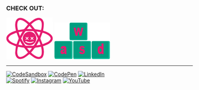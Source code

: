 ### CHECK OUT:

<a href="https://github.com/doemser/dead-simple-react" target="_blank">![dead-simple-react](https://github.com/doemser/dead-simple-react/blob/main/assets/png/dead-simple-react-logo.png?raw=true)</a>
<a href="https://github.com/doemser/use-wasd" target="_blank">![use-wasd](https://github.com/doemser/dead-simple-react/blob/main/assets/png/use-wasd.png?raw=true)</a>

---

[![CodeSandbox](https://img.shields.io/badge/Codesandbox-040404?style=for-the-badge&logo=codesandbox&logoColor=DBDBDB)](https://codesandbox.io/u/doemser)
[![CodePen](https://img.shields.io/badge/Codepen-000000?style=for-the-badge&logo=codepen&logoColor=white)](https://codepen.io/doemser)
[![LinkedIn](https://img.shields.io/badge/linkedin-%230077B5.svg?style=for-the-badge&logo=linkedin&logoColor=white)](https://www.linkedin.com/in/dominik-hautau-152877223/)
&nbsp;\
[![Spotify](https://img.shields.io/badge/Spotify-1ED760?style=for-the-badge&logo=spotify&logoColor=white)](https://open.spotify.com/artist/6YHFGjzUAgbgv1XCZLxZtP)
[![Instagram](https://img.shields.io/badge/Instagram-%23E4405F.svg?style=for-the-badge&logo=Instagram&logoColor=white)](https://instagram.com/doemser)
[![YouTube](https://img.shields.io/badge/YouTube-%23FF0000.svg?style=for-the-badge&logo=YouTube&logoColor=white)](https://www.youtube.com/channel/UC6RtH7u7pQofFwiP43SDqkw)




